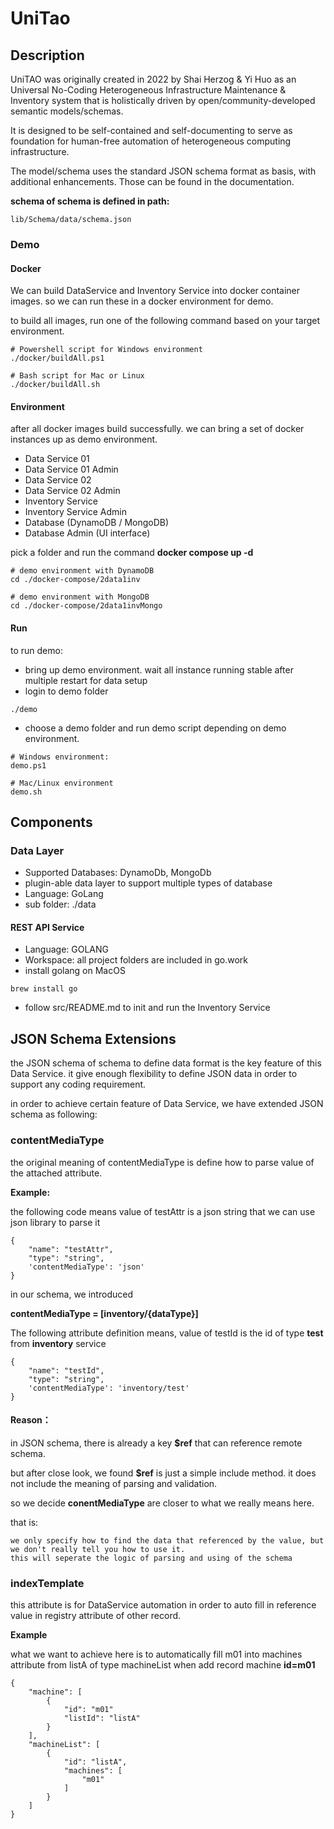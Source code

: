# UniTao

## Description

UniTAO was originally created in 2022 by Shai Herzog & Yi Huo as an 
Universal No-Coding Heterogeneous Infrastructure Maintenance & Inventory system that is holistically driven by open/community-developed semantic models/schemas.

It is designed to be self-contained and self-documenting to serve as foundation for human-free automation of heterogeneous computing infrastructure.

The model/schema uses the standard JSON schema format as basis, with additional enhancements. Those can be found in the documentation. 

**schema of schema is defined in path:**
```
lib/Schema/data/schema.json
```
### Demo

#### **Docker**
We can build DataService and Inventory Service into docker container images. so we can run these in a docker environment for demo.

to build all images, run one of the following command based on your target environment.

```
# Powershell script for Windows environment
./docker/buildAll.ps1

# Bash script for Mac or Linux
./docker/buildAll.sh
```

#### **Environment**
after all docker images build successfully. we can bring a set of docker instances up as demo environment.
 - Data Service 01
 - Data Service 01 Admin
 - Data Service 02
 - Data Service 02 Admin
 - Inventory Service
 - Inventory Service Admin
 - Database (DynamoDB / MongoDB)
 - Database Admin (UI interface)

pick a folder and run the command 
**docker compose up -d**
```
# demo environment with DynamoDB
cd ./docker-compose/2data1inv

# demo environment with MongoDB
cd ./docker-compose/2data1invMongo

```

#### **Run**
to run demo:
 - bring up demo environment. wait all instance running stable after multiple restart for data setup
 - login to demo folder
 ```
 ./demo
 ```
 - choose a demo folder and run demo script depending on demo environment.
 ```
 # Windows environment:
 demo.ps1

 # Mac/Linux environment
 demo.sh
 ```


## Components
 
### Data Layer
 - Supported Databases: DynamoDb, MongoDb
 - plugin-able data layer to support multiple types of database
 - Language: GoLang
 - sub folder: ./data


#### REST API Service
 - Language: GOLANG
 - Workspace: all project folders are included in go.work
 - install golang on MacOS
 ```
 brew install go
 ```
 - follow src/README.md to init and run the Inventory Service

## JSON Schema Extensions
the JSON schema of schema to define data format is the key feature of this Data Service.
it give enough flexibility to define JSON data in order to support any coding requirement.

in order to achieve certain feature of Data Service, we have extended JSON schema as following:

### **contentMediaType**
the original meaning of contentMediaType is define how to parse value of the attached attribute.

**Example:**

the following code means value of testAttr is a json string that we can use json library to parse it
```
{
    "name": "testAttr",
    "type": "string",
    'contentMediaType': 'json'
}

```

in our schema, we introduced

**contentMediaType = [inventory/{dataType}]**

The following attribute definition means, value of testId is the id of type **test** from **inventory** service
```
{
    "name": "testId",
    "type": "string",
    'contentMediaType': 'inventory/test'
}
```

#### **Reason：**
in JSON schema, there is already a key **$ref** that can reference remote schema.

but after close look, we found **$ref** is just a simple include method. it does not include the meaning of parsing and validation. 

so we decide **conentMediaType** are closer to what we really means here. 

that is:
```
we only specify how to find the data that referenced by the value, but we don't really tell you how to use it.
this will seperate the logic of parsing and using of the schema
```

### **indexTemplate**
this attribute is for DataService automation in order to auto fill in reference value in registry attribute of other record.

**Example**

what we want to achieve here is to automatically fill m01 into machines attribute from listA of type machineList when add record machine **id=m01**
```
{
    "machine": [
        {
            "id": "m01"
            "listId": "listA"
        }
    ],
    "machineList": [
        {
            "id": "listA",
            "machines": [
                "m01"
            ]
        }
    ]
}
```


